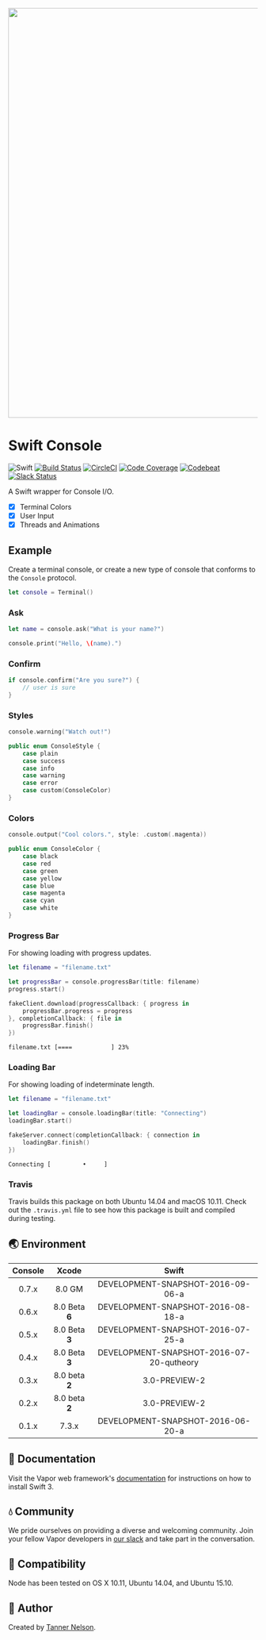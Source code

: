 <p align="center">
<img src="https://cloud.githubusercontent.com/assets/1342803/16251041/b927cf44-37f0-11e6-9255-055ab471b1cd.png" width="826" align="middle"/>
</p>

# Swift Console

![Swift](http://img.shields.io/badge/swift-v3.0--dev.08.18-brightgreen.svg)
[![Build Status](https://travis-ci.org/vapor/console.svg?branch=master)](https://travis-ci.org/vapor/console)
[![CircleCI](https://circleci.com/gh/vapor/console.svg?style=shield)](https://circleci.com/gh/vapor/console)
[![Code Coverage](https://codecov.io/gh/vapor/console/branch/master/graph/badge.svg)](https://codecov.io/gh/vapor/console)
[![Codebeat](https://codebeat.co/badges/a793ad97-47e3-40d9-82cf-2aafc516ef4e)](https://codebeat.co/projects/github-com-vapor-console)
[![Slack Status](http://vapor.team/badge.svg)](http://vapor.team)

A Swift wrapper for Console I/O.

- [x] Terminal Colors
- [x] User Input
- [x] Threads and Animations

## Example

Create a terminal console, or create a new type of console that conforms to the `Console` protocol.

```swift
let console = Terminal()
```

### Ask

```swift
let name = console.ask("What is your name?")

console.print("Hello, \(name).")
```

### Confirm

```swift
if console.confirm("Are you sure?") {
	// user is sure	
}
```

### Styles

```swift
console.warning("Watch out!")
```

```swift
public enum ConsoleStyle {
    case plain
    case success
    case info
    case warning
    case error
    case custom(ConsoleColor)
}
```

### Colors

```swift
console.output("Cool colors.", style: .custom(.magenta))
```

```swift
public enum ConsoleColor {
    case black
    case red
    case green
    case yellow
    case blue
    case magenta
    case cyan
    case white
}
```

### Progress Bar

For showing loading with progress updates.

```swift
let filename = "filename.txt"

let progressBar = console.progressBar(title: filename)
progress.start()

fakeClient.download(progressCallback: { progress in
	progressBar.progress = progress	
}, completionCallback: { file in 
	progressBar.finish()
})
```

```shell
filename.txt [====           ] 23%
```

### Loading Bar

For showing loading of indeterminate length.

```swift
let filename = "filename.txt"

let loadingBar = console.loadingBar(title: "Connecting")
loadingBar.start()

fakeServer.connect(completionCallback: { connection in 
	loadingBar.finish()
})
```

```shell
Connecting [         •     ]
```

### Travis

Travis builds this package on both Ubuntu 14.04 and macOS 10.11. Check out the `.travis.yml` file to see how this package is built and compiled during testing.

## 🌏 Environment

|Console|Xcode|Swift|
|:-:|:-:|:-:|
|0.7.x|8.0 GM|DEVELOPMENT-SNAPSHOT-2016-09-06-a|
|0.6.x|8.0 Beta **6**|DEVELOPMENT-SNAPSHOT-2016-08-18-a|
|0.5.x|8.0 Beta **3**|DEVELOPMENT-SNAPSHOT-2016-07-25-a|
|0.4.x|8.0 Beta **3**|DEVELOPMENT-SNAPSHOT-2016-07-20-qutheory|
|0.3.x|8.0 beta **2**|3.0-PREVIEW-2|
|0.2.x|8.0 beta **2**|3.0-PREVIEW-2|
|0.1.x|7.3.x|DEVELOPMENT-SNAPSHOT-2016-06-20-a|

## 📖 Documentation

Visit the Vapor web framework's [documentation](http://docs.qutheory.io) for instructions on how to install Swift 3. 

## 💧 Community

We pride ourselves on providing a diverse and welcoming community. Join your fellow Vapor developers in [our slack](slack.qutheory.io) and take part in the conversation.

## 🔧 Compatibility

Node has been tested on OS X 10.11, Ubuntu 14.04, and Ubuntu 15.10.

## 👥 Author

Created by [Tanner Nelson](https://github.com/tannernelson).
